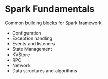 # Spark Fundamentals

Common building blocks for Spark framework.

* Configuration
* Exception handling
* Events and listeners
* State Management
* KVStore
* RPC
* Network
* Data structures and algorithms



